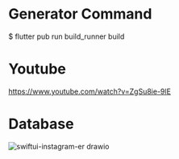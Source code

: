 # Generator Command

$ flutter pub run build_runner build


# Youtube

https://www.youtube.com/watch?v=ZgSu8ie-9lE


# Database

![swiftui-instagram-er drawio](https://github.com/mzunohkaru/SwiftUI-Sample-TikTok/assets/99012157/2488b2b6-3345-4f49-a32b-2164f71ffa8a)